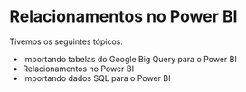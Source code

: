 # Relacionamentos no Power BI

Tivemos os seguintes tópicos:

* Importando tabelas do Google Big Query para o Power BI
* Relacionamentos no Power BI
* Importando dados SQL para o Power BI